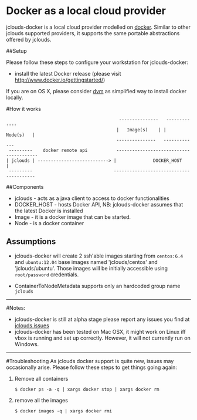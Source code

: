 # Docker as a local cloud provider
jclouds-docker is a local cloud provider modelled on [docker](http://www.docker.io). Similar to other jclouds supported
providers, it supports the same portable abstractions offered by jclouds.

##Setup

Please follow these steps to configure your workstation for jclouds-docker:

- install the latest Docker release (please visit http://www.docker.io/gettingstarted/)

If you are on OS X, please consider [dvm](https://github.com/fnichol/dvm) as simplified way to install docker locally.

#How it works


                                               ---------------   -------------
                                              |   Image(s)    | |   Node(s)   |
                                              ---------------   -------------
     ---------    docker remote api           ----------------------------------------
    | jclouds | ---------------------------> |              DOCKER_HOST              |
     ---------                               ----------------------------------------

##Components

- jclouds \- acts as a java client to access to docker functionalities
- DOCKER_HOST \- hosts Docker API, NB: jclouds-docker assumes that the latest Docker is installed
- Image \- it is a docker image that can be started.
- Node \- is a docker container

## Assumptions

- jclouds-docker will create 2 ssh'able images starting from `centos:6.4` and `ubuntu:12.04` base images named
'jclouds/centos' and 'jclouds/ubuntu'. Those images will be initially accessible using `root/password` credentials.

- ContainerToNodeMetadata supports only an hardcoded group name `jclouds`

--------------

#Notes:
- jclouds-docker is still at alpha stage please report any issues you find at [jclouds issues](https://github.com/jclouds/jclouds/issues?state=open)
- jclouds-docker has been tested on Mac OSX, it might work on Linux iff vbox is running and set up correctly. However, it will not currently run on Windows.

--------------

#Troubleshooting
As jclouds docker support is quite new, issues may occasionally arise. Please follow these steps to get things going again:

1. Remove all containers

      `$ docker ps -a -q | xargs docker stop | xargs docker rm`
2. remove all the images

    `$ docker images -q | xargs docker rmi`
